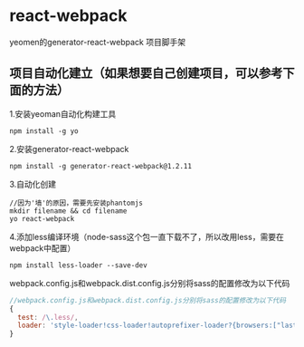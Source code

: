 # react-webpack
yeomen的generator-react-webpack  项目脚手架

## 项目自动化建立（如果想要自己创建项目，可以参考下面的方法）
1.安装yeoman自动化构建工具
```
npm install -g yo
```
2.安装generator-react-webpack
```
npm install -g generator-react-webpack@1.2.11
```

3.自动化创建
```
//因为'墙'的原因，需要先安装phantomjs
mkdir filename && cd filename
yo react-webpack 
```
4.添加less编译环境（node-sass这个包一直下载不了，所以改用less，需要在webpack中配置）
```
npm install less-loader --save-dev
```
webpack.config.js和webpack.dist.config.js分别将sass的配置修改为以下代码
```jsx harmony
//webpack.config.js和webpack.dist.config.js分别将sass的配置修改为以下代码
{
  test: /\.less/,
  loader: 'style-loader!css-loader!autoprefixer-loader?{browsers:["last 2 version", "firefox 15"]}!less-loader?outputStyle=expanded'
}
```
